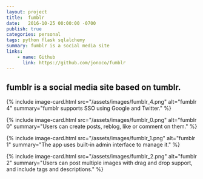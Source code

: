 ```yaml
---
layout: project
title:  fumblr
date:   2016-10-25 00:00:00 -0700
publish: true
categories: personal
tags: python flask sqlalchemy
summary: fumblr is a social media site
links: 
    - name: Github
      link: https://github.com/jonoco/fumblr
---
```

## fumblr is a social media site based on tumblr.

{% include image-card.html 
    src="/assets/images/fumblr_4.png"
    alt="fumblr 4" 
    summary="fumblr supports SSO using Google and Twitter." 
%}

{% include image-card.html 
    src="/assets/images/fumblr_0.png"
    alt="fumblr 0" 
    summary="Users can create posts, reblog, like or comment on them." 
%}

{% include image-card.html 
    src="/assets/images/fumblr_1.png"
    alt="fumblr 1" 
    summary="The app uses built-in admin interface to manage it." 
%}

{% include image-card.html 
    src="/assets/images/fumblr_2.png"
    alt="fumblr 2" 
    summary="Users can post multiple images with drag and drop support, and include tags and descriptions." 
%}